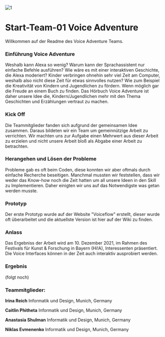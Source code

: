 ![1](https://user-images.githubusercontent.com/93767898/144522574-2b965b1a-0d97-426e-8b9e-9120221d566b.jpg)
# Start-Team-01 Voice Adventure  
Willkommen auf der Readme des Voice Adventure Teams.

### Einführung Voice Adventure
Weshalb kann Alexa so wenig? Warum kann der Sprachassistent nur einfache Befehle ausführen?
Wie wäre es mit einer interaktiven Geschichte, die Alexa moderiert? Kinder verbringen ohnehin sehr viel Zeit am Computer, weshalb also nicht diese Zeit für etwas sinnvolles nutzen? Wie zum Beispiel die Kreativität von Kindern und Jugendlichen zu fördern. Wenn möglich gar die Freude an einem Buch zu finden. Das Hörbuch Voice Adventure ist daher unsere Idee die, Kindern/Jugendlichen mehr mit den Thema Geschichten und Erzählungen vertraut zu machen.

### Kick Off
Die Teammitglieder fanden sich aufgrund der gemeinsamen Idee zusammen. Daraus bildeten wir ein Team um gemeinnützige Arbeit zu verrichten. Wir machten uns zur Aufgabe einen Mehrwert aus dieser Arbeit zu erzielen und nicht unsere Arbeit bloß als Abgabe einer Arbeit zu betrachten.

### Herangehen und Lösen der Probleme
Probleme gab es oft beim Coden, diese konnten wir aber oftmals durch einfache Recherche beseitigen. Manchmal mussten wir feststellen, dass wir weder das Know-how noch die Zeit hatten um all unsere Ideen in den Skill zu Implementieren. Daher einigten wir uns auf das Notwendigste was getan werden musste.

### Prototyp
Der erste Prototyp wurde auf der Website "Voiceflow" erstellt, dieser wurde oft überarbeitet und die aktuellste Version ist hier auf der Wiki zu finden.

### Anlass
Das Ergebniss der Arbeit wird am 10. Dezember 2021, im Rahmen des Festivals für Kunst & Forschung in Bayern (Hi!A), Interessenten präsentiert. Die Voice Interfaces können in der Zeit auch interaktiv ausprobiert werden.

### Ergebnis
(folgt noch)

### **Teammitglieder:**

 **Irina Reich**
Informatik und Design, Munich, Germany

 **Caitlin Phitheta**
Informatik und Design, Munich, Germany

 **Anastasia Shulman**
Informatik und Design, Munich, Germany

 **Niklas Evmenenko**
Informatik und Design, Munich, Germany

